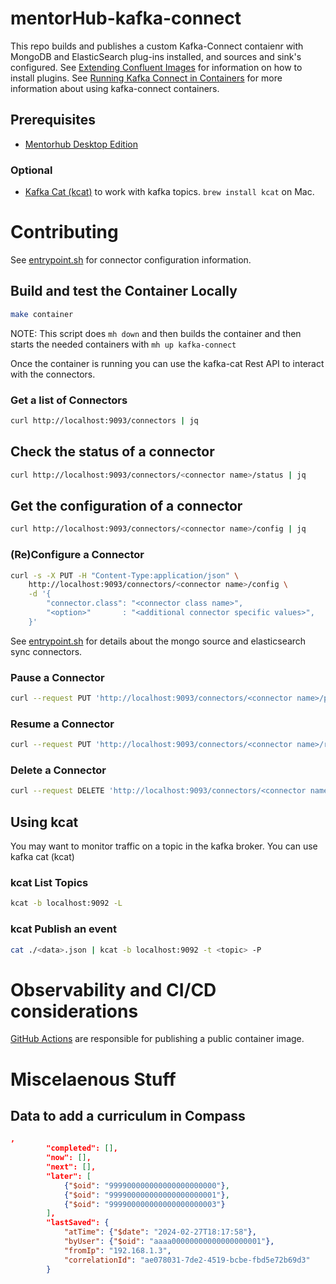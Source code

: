# mentorHub-kafka-connect

This repo builds and publishes a custom Kafka-Connect contaienr with MongoDB and ElasticSearch plug-ins installed, and sources and sink's configured. See [Extending Confluent Images](https://docs.confluent.io/platform/current/installation/docker/development.html#extending-images) for information on how to install plugins. See [Running Kafka Connect in Containers](https://developer.confluent.io/courses/kafka-connect/docker-containers/) for more information about using kafka-connect containers.

## Prerequisites
- [Mentorhub Desktop Edition](https://github.com/agile-learning-institute/mentorHub/blob/main/mentorHub-developer-edition/README.md)

### Optional
- [Kafka Cat (kcat)](https://docs.confluent.io/platform/current/installation/overview.html) to work with kafka topics. ``brew install kcat`` on Mac.

# Contributing
See [entrypoint.sh](./entrypoint.sh) for connector configuration information. 

## Build and test the Container Locally
```sh
make container
```
NOTE: This script does ``mh down`` and then builds the container and then starts the needed containers with ``mh up kafka-connect``

Once the container is running you can use the kafka-cat Rest API to interact with the connectors.

### Get a list of Connectors
```bash
curl http://localhost:9093/connectors | jq
```

## Check the status of a connector
```bash
curl http://localhost:9093/connectors/<connector name>/status | jq
```

## Get the configuration of a connector
```bash
curl http://localhost:9093/connectors/<connector name>/config | jq
```

### (Re)Configure a Connector
```bash
curl -s -X PUT -H "Content-Type:application/json" \
    http://localhost:9093/connectors/<connector name>/config \
    -d '{
        "connector.class": "<connector class name>",
        "<option>"       : "<additional connector specific values>",
    }'
```
See [entrypoint.sh](./entrypoint.sh) for details about the mongo source and elasticsearch sync connectors. 

### Pause a Connector
```bash
curl --request PUT 'http://localhost:9093/connectors/<connector name>/pause'
```

### Resume a Connector
```bash
curl --request PUT 'http://localhost:9093/connectors/<connector name>/resume'
```

### Delete a Connector
```bash
curl --request DELETE 'http://localhost:9093/connectors/<connector name>'
```

## Using kcat
You may want to monitor traffic on a topic in the kafka broker. You can use kafka cat (kcat)

### kcat List Topics 
```bash
kcat -b localhost:9092 -L
```

### kcat Publish an event
```bash
cat ./<data>.json | kcat -b localhost:9092 -t <topic> -P
```

# Observability and CI/CD considerations
[GitHub Actions](./.github/workflows/docker-push.yml) are responsible for publishing a public container image.

# Miscelaenous Stuff

## Data to add a curriculum in Compass
```json
,
        "completed": [],
        "now": [],
        "next": [],
        "later": [
            {"$oid": "999900000000000000000000"},
            {"$oid": "999900000000000000000001"},
            {"$oid": "999900000000000000000003"}
        ],
        "lastSaved": {
            "atTime": {"$date": "2024-02-27T18:17:58"},
            "byUser": {"$oid": "aaaa00000000000000000001"},
            "fromIp": "192.168.1.3",
            "correlationId": "ae078031-7de2-4519-bcbe-fbd5e72b69d3"
        }
```
